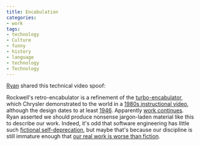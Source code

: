 ```yaml
---
title: Encabulation
categories:
- work
tags:
- technology
- Culture
- funny
- history
- language
- technology
- Technology
---
```


[Ryan][1] shared this technical video spoof:  
  
Rockwell's retro-encabulator is a refinement of the [turbo-encabulator][2], which Chrysler demonstrated to the world in a [1980s instructional video][3], although the design dates to at least [1946][4].  Apparently [work continues][5].  
Ryan asserted we should produce nonsense jargon-laden material like this to describe our work.  Indeed, it's odd that software engineering has little such [fictional self-deprecation][6], but maybe that's because our discipline is still immature enough that [our real work is worse than fiction][7].

   [1]: http://nopaper.net/
   [2]: http://www.floobydust.com/turbo-encabulator/
   [3]: http://www.youtube.com/watch?v=pbVY5teBzlg
   [4]: http://www.time.com/time/magazine/article/0,9171,886972,00.html
   [5]: http://www.plcdev.com/an_interview_with_mike_kraft
   [6]: http://improbable.com/
   [7]: http://thedailywtf.com/

